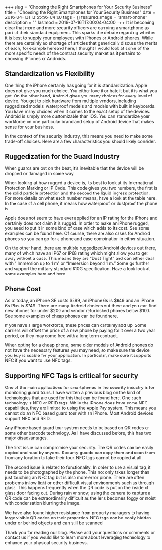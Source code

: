 +++
slug = "Choosing the Right Smartphones for Your Security Business"
title =  "Choosing the Right Smartphones for Your Security Business"
date = 2016-04-13T13:55:56-04:00
tags = []
featured_image = "smart-phone"
description = ""
lastmod = 2019-07-16T17:00:04-04:00
+++
It is becoming clear that more and more security officers are carrying a smartphone as part of their standard equipment. This sparks the debate regarding whether it is best to supply your employees with iPhones or Android phones. While there are certainly no shortage of articles that generically discuss the merits of each, for example hereand here, I thought I would look at some of the more specific needs of the contract security market as it pertains to choosing iPhones or Androids.

## Standardization vs Flexibility
One thing the iPhone certainly has going for it is standardization. Apple does not give you much choice. You either love it or hate it but it is what you get. On the other hand, Android gives you many choices for every level of device. You get to pick hardware from multiple vendors, including ruggedized models, waterproof models and models with built in keyboards. You have many choices when it comes to the exact setup of the devices. Android is simply more customizable than iOS.  You can standardize your workforce on one particular brand and setup of Android device that makes sense for your business.

In the context of the security industry, this means you need to make some trade-off choices. Here are a few characteristics you should likely consider.

## Ruggedization for the Guard Industry
When guards are out on the beat, it’s inevitable that the device will be dropped or damaged in some way.

When looking at how rugged a device is, its best to look at its International Protection Marking or IP Code. This code gives you two numbers, the first is the solid particle protection and the second the liquid ingress protection.  For more details on what each number means, have a look at the table here. In the case of a cell phone, it means how waterproof or dustproof the phone is.

Apple does not seem to have ever applied for an IP rating for the iPhone and certainly does not claim it is rugged. In order to make an iPhone rugged, you need to put it in some kind of case which adds to its cost. See some examples can be found here.  Of course, there are also cases for Android phones so you can go for a phone and case combination in either situation.

On the other hand, there are multiple ruggedized Android devices out there, many of which have an IP67 or IP68 rating which might allow you to get away without a case. This means they are “Dust Tight” and can either deal with “ Immersion up to 1 m” or “Immersion beyond 1 m.” Some go further and support the military standard 810G specification.  Have a look look at some examples here and here.

## Phone Cost
As of today, an iPhone SE costs $399, an iPhone 6s is $649 and an iPhone 6s Plus is $749.  There are many Android choices out there and you can find new phones for under $200 and vendor refurbished phones below $100. See some examples of cheap phones can be foundhere.

If you have a large workforce, these prices can certainly add up. Some carriers will offset the price of a new phone by paying for it over a two year period, or they may come free with a long term contract.

When opting for a cheap phone, some older models of Android phones do not have the necessary features you may need, so make sure the device you buy is usable for your application.  In particular, make sure it supports NFC if you want to use NFC tags.

## Supporting NFC Tags is critical for security
One of the main applications for smartphones in the security industry is for monitoring guard tours.   I have written a previous blog on the kind of technologies that are used for this that can be found here. One such technology is NFC or RFID tags. While the iPhone does have some NFC capabilities, they are limited to using the Apple Pay system. This means you cannot do an NFC based guard tour with an iPhone. Most Android devices support NFC and RFID.

Any iPhone based guard tour system needs to be based on QR codes or some other barcode technology. As I have discussed before, this has two major disadvantages.

The first issue can compromise your security. The QR codes can be easily copied and read by anyone. Security guards can copy them and scan them from any location to fake their tour.  NFC tags cannot be copied at all.

The second  issue is related to functionality. In order to use a visual tag, it needs to be photographed by the phone. This not only takes longer than just touching an NFC tag but is also more error prone. There are often problems in low light or other difficult visual environments such as through glass.  This happens frequently when the QR code is put on the inside of glass door facing out.  During rain or snow, using the camera to capture a QR code can be extraordinarily difficult as the lens becomes foggy or moist with condensation blurring the image.

We have also found higher resistance from property managers to having large visible QR codes on their properties. NFC tags can be easily hidden under or behind objects and can still be scanned.

Thank you for reading our blog. Please add your questions or comments or contact us if you would like to learn more about leveraging technology to enhance your physical security business.
